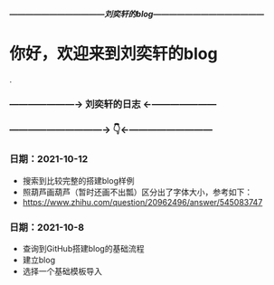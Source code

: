 
##### ————————————刘奕轩的blog——————————————
# 你好，欢迎来到刘奕轩的blog
.
### ———————→ 刘奕轩的日志 ←———————
### ——————————→ 👇←—————————

### 日期：2021-10-12
 - 搜索到比较完整的搭建blog样例
 - 照葫芦画葫芦（暂时还画不出瓢）区分出了字体大小，参考如下：
 - https://www.zhihu.com/question/20962496/answer/545083747

### 日期：2021-10-8
 - 查询到GitHub搭建blog的基础流程
 - 建立blog
 - 选择一个基础模板导入
